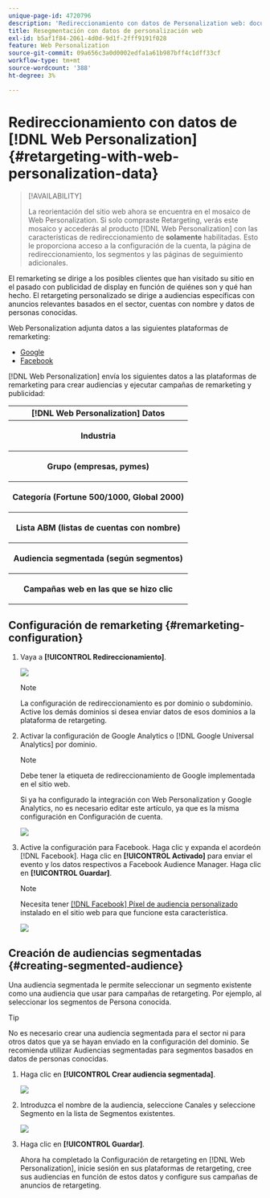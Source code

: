 ```yaml
---
unique-page-id: 4720796
description: 'Redireccionamiento con datos de Personalization web: documentos de Marketo, documentación del producto'
title: Resegmentación con datos de personalización web
exl-id: b5af1f84-2061-4d0d-9d1f-2fff9191f028
feature: Web Personalization
source-git-commit: 09a656c3a0d0002edfa1a61b987bff4c1dff33cf
workflow-type: tm+mt
source-wordcount: '388'
ht-degree: 3%

---
```


# Redireccionamiento con datos de [!DNL Web Personalization] {#retargeting-with-web-personalization-data}

>[!AVAILABILITY]
>
>La reorientación del sitio web ahora se encuentra en el mosaico de Web Personalization. Si solo compraste Retargeting, verás este mosaico y accederás al producto [!DNL Web Personalization] con las características de redireccionamiento de **solamente** habilitadas. Esto le proporciona acceso a la configuración de la cuenta, la página de redireccionamiento, los segmentos y las páginas de seguimiento adicionales.

El remarketing se dirige a los posibles clientes que han visitado su sitio en el pasado con publicidad de display en función de quiénes son y qué han hecho. El retargeting personalizado se dirige a audiencias específicas con anuncios relevantes basados en el sector, cuentas con nombre y datos de personas conocidas.

Web Personalization adjunta datos a las siguientes plataformas de remarketing:

* [Google](/help/marketo/product-docs/web-personalization/website-retargeting/personalized-remarketing-in-google.md)
* [Facebook](/help/marketo/product-docs/web-personalization/website-retargeting/personalized-remarketing-in-facebook.md)

[!DNL Web Personalization] envía los siguientes datos a las plataformas de remarketing para crear audiencias y ejecutar campañas de remarketing y publicidad:

<table>
 <tbody>
  <tr>
   <th colspan="1">[!DNL Web Personalization] Datos</th>
  </tr>
  <tr>
   <th><p>Industria</p></th>
  </tr>
  <tr>
   <th><p>Grupo (empresas, pymes)</p></th>
  </tr>
  <tr>
   <th><p>Categoría (Fortune 500/1000, Global 2000)</p></th>
  </tr>
  <tr>
   <th><p>Lista ABM (listas de cuentas con nombre)</p></th>
  </tr>
  <tr>
   <th><p>Audiencia segmentada (según segmentos)</p></th>
  </tr>
  <tr>
   <th><p>Campañas web en las que se hizo clic</p></th>
  </tr>
 </tbody>
</table>

## Configuración de remarketing {#remarketing-configuration}

1. Vaya a **[!UICONTROL Redireccionamiento]**.

   ![](assets/one.png)

   >[!NOTE]
   >
   >La configuración de redireccionamiento es por dominio o subdominio. Active los demás dominios si desea enviar datos de esos dominios a la plataforma de retargeting.

1. Activar la configuración de Google Analytics o [!DNL Google Universal Analytics] por dominio.

   >[!NOTE]
   >
   >Debe tener la etiqueta de redireccionamiento de Google implementada en el sitio web.
   >
   >Si ya ha configurado la integración con Web Personalization y Google Analytics, no es necesario editar este artículo, ya que es la misma configuración en Configuración de cuenta.

   ![](assets/two.png)

1. Active la configuración para Facebook. Haga clic y expanda el acordeón [!DNL Facebook]. Haga clic en **[!UICONTROL Activado]** para enviar el evento y los datos respectivos a Facebook Audience Manager. Haga clic en **[!UICONTROL Guardar]**.

   >[!NOTE]
   >
   >Necesita tener [[!DNL Facebook] Píxel de audiencia personalizado](https://developers.facebook.com/docs/ads-for-websites/website-custom-audiences/getting-started#install-the-pixel) instalado en el sitio web para que funcione esta característica.

   ![](assets/three.png)

## Creación de audiencias segmentadas {#creating-segmented-audience}

Una audiencia segmentada le permite seleccionar un segmento existente como una audiencia que usar para campañas de retargeting. Por ejemplo, al seleccionar los segmentos de Persona conocida.

>[!TIP]
>
>No es necesario crear una audiencia segmentada para el sector ni para otros datos que ya se hayan enviado en la configuración del dominio. Se recomienda utilizar Audiencias segmentadas para segmentos basados en datos de personas conocidas.

1. Haga clic en **[!UICONTROL Crear audiencia segmentada]**.

   ![](assets/image2015-1-15-16-3a36-3a38.png)

1. Introduzca el nombre de la audiencia, seleccione Canales y seleccione Segmento en la lista de Segmentos existentes.

   ![](assets/image2015-1-15-16-3a40-3a17.png)

1. Haga clic en **[!UICONTROL Guardar]**.

   Ahora ha completado la Configuración de retargeting en [!DNL Web Personalization], inicie sesión en sus plataformas de retargeting, cree sus audiencias en función de estos datos y configure sus campañas de anuncios de retargeting.

